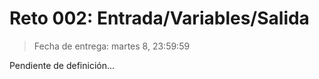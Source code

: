 # Reto 002: Entrada/Variables/Salida

> Fecha de entrega: martes 8, 23:59:59

Pendiente de definición...